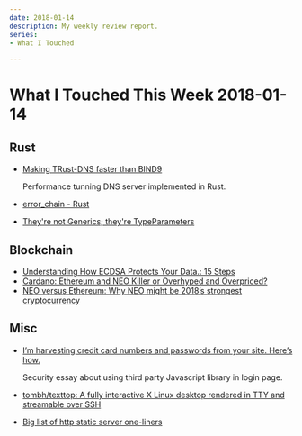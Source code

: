 ```yaml
---
date: 2018-01-14
description: My weekly review report.
series:
- What I Touched

---
```


# What I Touched This Week 2018-01-14


## Rust

* [Making TRust-DNS faster than BIND9](https://bluejekyll.github.io/blog/rust/2017/12/29/making-trust-dns-fast.html)

    Performance tunning DNS server implemented in Rust.

* [error_chain - Rust](https://docs.rs/error-chain/0.11.0/error_chain/)
* [They're not Generics; they're TypeParameters](https://bluejekyll.github.io/blog/rust/2017/08/06/type-parameters.html)

<!--more-->

## Blockchain

* [Understanding How ECDSA Protects Your Data.: 15 Steps](http://www.instructables.com/id/Understanding-how-ECDSA-protects-your-data/)
* [Cardano: Ethereum and NEO Killer or Overhyped and Overpriced?](https://hackernoon.com/cardano-ethereum-and-neo-killer-or-overhyped-and-overpriced-8fcd5f8abcdf)
* [NEO versus Ethereum: Why NEO might be 2018’s strongest cryptocurrency](https://hackernoon.com/neo-versus-ethereum-why-neo-might-be-2018s-strongest-cryptocurrency-79956138bea3)

## Misc

* [I’m harvesting credit card numbers and passwords from your site. Here’s how.](https://hackernoon.com/im-harvesting-credit-card-numbers-and-passwords-from-your-site-here-s-how-9a8cb347c5b5)

    Security essay about using third party Javascript library in login page.

* [tombh/texttop: A fully interactive X Linux desktop rendered in TTY and streamable over SSH](https://github.com/tombh/texttop)
* [Big list of http static server one-liners](https://gist.github.com/willurd/5720255)

